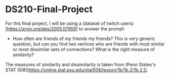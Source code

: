 # DS210-Final-Project

For this final project, I will be using a (dataset of twitch users)[https://arxiv.org/abs/2005.07959] to answer the prompt:
- How often are friends of my friends my friends? This is very generic question, but can you find two vertices who are friends with most similar or most dissimilar sets of connections? What is the right measure of similarity?

The measures of similarity and dissimilarity is taken from (Penn States's STAT 508)[https://online.stat.psu.edu/stat508/lesson/1b/1b.2/1b.2.1].